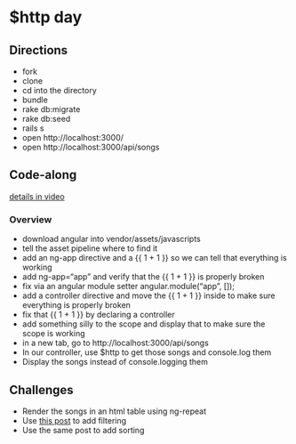 # $http day

## Directions
- fork
- clone
- cd into the directory
- bundle
- rake db:migrate
- rake db:seed
- rails s
- open http://localhost:3000/ 
- open http://localhost:3000/api/songs


## Code-along


[details in video](https://www.youtube.com/watch?v=GXSxvJo1gJw&list=UU71d9Uli0CvUd5KbhxaDuLw)

### Overview

- download angular into vendor/assets/javascripts
- tell the asset pipeline where to find it
- add an ng-app directive and a {{ 1 + 1 }} so we can tell that everything is working
- add ng-app=“app” and verify that the {{ 1 + 1 }} is properly broken
- fix via an angular module setter angular.module(“app”, []);
- add a controller directive and move the {{ 1 + 1 }} inside to make sure everything is properly broken
- fix that {{ 1 + 1 }} by declaring a controller
- add something silly to the scope and display that to make sure the scope is working
- in a new tab, go to http://localhost:3000/api/songs 
- In our controller, use $http to get those songs and console.log them
- Display the songs instead of console.logging them


## Challenges
- Render the songs in an html table using ng-repeat
- Use [this post](http://blog.testdouble.com/posts/2013-12-06-angular-onramp.html) to add filtering
- Use the same post to add sorting
